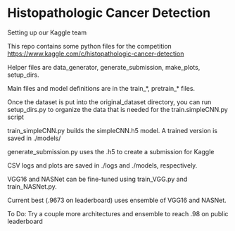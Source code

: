 # Histopathologic Cancer Detection
Setting up our Kaggle team

This repo contains some python files for the competition https://www.kaggle.com/c/histopathologic-cancer-detection

Helper files are data_generator, generate_submission, make_plots, setup_dirs.

Main files and model definitions are in the train_\*, pretrain_\* files.

Once the dataset is put into the original_dataset directory, you can run setup_dirs.py to organize the data that
is needed for the train.simpleCNN.py script

train_simpleCNN.py builds the simpleCNN.h5 model. A trained version is saved in ./models/

generate_submission.py uses the .h5 to create a submission for Kaggle

CSV logs and plots are saved in ./logs and ./models, respectively.

VGG16 and NASNet can be fine-tuned using train_VGG.py and train_NASNet.py.

Current best (.9673 on leaderboard) uses ensemble of VGG16 and NASNet.

To Do: Try a couple more architectures and ensemble to reach .98 on public leaderboard
